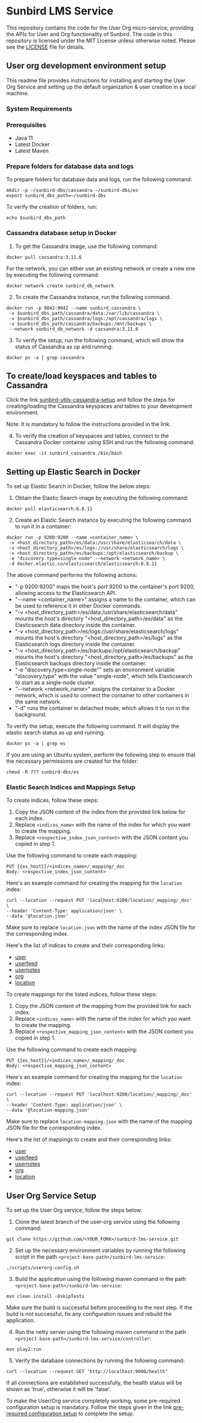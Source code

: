 # Sunbird LMS Service

This repository contains the code for the User Org micro-service, providing the APIs for User and Org functionality of Sunbird. The code in this repository is licensed under the MIT License unless otherwise noted. Please see the [LICENSE](https://github.com/project-sunbird/sunbird-lms-service/blob/master/LICENSE) file for details.

## User org development environment setup

This readme file provides instructions for installing and starting the User Org Service and setting up the default organization & user creation in a local machine.

### System Requirements

### Prerequisites

- Java 11
- Latest Docker
- Latest Maven

### Prepare folders for database data and logs

To prepare folders for database data and logs, run the following command:

```shell
mkdir -p ~/sunbird-dbs/cassandra ~/sunbird-dbs/es 
export sunbird_dbs_path=~/sunbird-dbs
```

To verify the creation of folders, run:

```shell
echo $sunbird_dbs_path
```

### Cassandra database setup in Docker

1. To get the Cassandra image, use the following command:

```shell
docker pull cassandra:3.11.6 
```

For the network, you can either use an existing network or create a new one by executing the following command:
```shell
docker network create sunbird_db_network
```

2. To create the Cassandra instance, run the following command:

```shell
docker run -p 9042:9042 --name sunbird_cassandra \
 -v $sunbird_dbs_path/cassandra/data:/var/lib/cassandra \
 -v $sunbird_dbs_path/cassandra/logs:/opt/cassandra/logs \
 -v $sunbird_dbs_path/cassandra/backups:/mnt/backups \
 --network sunbird_db_network -d cassandra:3.11.6 
```

3. To verify the setup, run the following command, which will show the status of Cassandra as up and running:

```shell
docker ps -a | grep cassandra
```

## To create/load keyspaces and tables to Cassandra

Click the link [sunbird-utils-cassandra-setup](https://github.com/Sunbird-Lern/sunbird-utils/tree/release-5.3.0#readme) and follow the steps for creating/loading the Cassandra keyspaces and tables to your development environment.

Note: It is mandatory to follow the instructions provided in the link.

4. To verify the creation of keyspaces and tables, connect to the Cassandra Docker container using SSH and run the following command:

```shell
docker exec -it sunbird_cassandra /bin/bash
```

## Setting up Elastic Search in Docker

To set up Elastic Search in Docker, follow the below steps:

1. Obtain the Elastic Search image by executing the following command:

```shell
docker pull elasticsearch:6.8.11
```

2. Create an Elastic Search instance by executing the following command to run it in a container:

```shell
docker run -p 9200:9200 --name <container_name> \
 -v <host_directory_path>/es/data:/usr/share/elasticsearch/data \
 -v <host_directory_path>/es/logs://usr/share/elasticsearch/logs \
 -v <host_directory_path>/es/backups:/opt/elasticsearch/backup \
 -e "discovery.type=single-node" --network <network_name> \
 -d docker.elastic.co/elasticsearch/elasticsearch:6.8.11
```

The above command performs the following actions:
- "-p 9200:9200" maps the host's port 9200 to the container's port 9200, allowing access to the Elasticsearch API.
- "--name <container_name>" assigns a name to the container, which can be used to reference it in other Docker commands.
- "-v <host_directory_path>/es/data:/usr/share/elasticsearch/data" mounts the host's directory "<host_directory_path>/es/data" as the Elasticsearch data directory inside the container.
- "-v <host_directory_path>/es/logs://usr/share/elasticsearch/logs" mounts the host's directory "<host_directory_path>/es/logs" as the Elasticsearch logs directory inside the container.
- "-v <host_directory_path>/es/backups:/opt/elasticsearch/backup" mounts the host's directory "<host_directory_path>/es/backups" as the Elasticsearch backups directory inside the container.
- "-e "discovery.type=single-node"" sets an environment variable "discovery.type" with the value "single-node", which tells Elasticsearch to start as a single-node cluster.
- "--network <network_name>" assigns the container to a Docker network, which is used to connect the container to other containers in the same network.
- "-d" runs the container in detached mode, which allows it to run in the background.

To verify the setup, execute the following command. It will display the elastic search status as up and running.
```shell
docker ps -a | grep es
```

If you are using an Ubuntu system, perform the following step to ensure that the necessary permissions are created for the folder:
```shell
chmod -R 777 sunbird-dbs/es
```

### Elastic Search Indices and Mappings Setup

To create indices, follow these steps:

1. Copy the JSON content of the index from the provided link below for each index.
2. Replace `<indices_name>` with the name of the index for which you want to create the mapping.
3. Replace `<respective_index_json_content>` with the JSON content you copied in step 1.

Use the following command to create each mapping:

```
PUT {{es_host}}/<indices_name>/_mapping/_doc 
Body: <respective_index_json_content>
```

Here's an example command for creating the mapping for the `location` index:

```
curl --location --request PUT 'localhost:9200/location/_mapping/_doc' \
--header 'Content-Type: application/json' \
--data '@location.json'
```

Make sure to replace `location.json` with the name of the index JSON file for the corresponding index.

   Here's the list of indices to create and their corresponding links:

   - [user](https://github.com/project-sunbird/sunbird-devops/blob/release-5.3.0-lern/ansible/roles/es-mapping/files/indices/userv3.json)
   - [userfeed](https://github.com/project-sunbird/sunbird-devops/blob/release-5.3.0-lern/ansible/roles/es-mapping/files/indices/userfeed.json)
   - [usernotes](https://github.com/project-sunbird/sunbird-devops/blob/release-5.3.0-lern/ansible/roles/es-mapping/files/indices/usernotes.json)
   - [org](https://github.com/project-sunbird/sunbird-devops/blob/release-5.3.0-lern/ansible/roles/es-mapping/files/indices/orgv3.json)
   - [location](https://github.com/project-sunbird/sunbird-devops/blob/release-5.3.0-lern/ansible/roles/es-mapping/files/indices/location.json)

To create mappings for the listed indices, follow these steps:

1. Copy the JSON content of the mapping from the provided link for each index.
2. Replace `<indices_name>` with the name of the index for which you want to create the mapping.
3. Replace `<respective_mapping_json_content>` with the JSON content you copied in step 1.

Use the following command to create each mapping:

```
PUT {{es_host}}/<indices_name>/_mapping/_doc 
Body: <respective_mapping_json_content>
```

Here's an example command for creating the mapping for the `location` index:

```
curl --location --request PUT 'localhost:9200/location/_mapping/_doc' \
--header 'Content-Type: application/json' \
--data '@location-mapping.json'
```

Make sure to replace `location-mapping.json` with the name of the mapping JSON file for the corresponding index.

Here's the list of mappings to create and their corresponding links:

- [user](https://github.com/project-sunbird/sunbird-devops/blob/release-5.3.0-lern/ansible/roles/es-mapping/files/mappings/userv3-mapping.json)
- [userfeed](https://github.com/project-sunbird/sunbird-devops/blob/release-5.3.0-lern/ansible/roles/es-mapping/files/mappings/userfeed-mapping.json)
- [usernotes](https://github.com/project-sunbird/sunbird-devops/blob/release-5.3.0-lern/ansible/roles/es-mapping/files/mappings/usernotes-mapping.json)
- [org](https://github.com/project-sunbird/sunbird-devops/blob/release-5.3.0-lern/ansible/roles/es-mapping/files/mappings/orgv3-mapping.json)
- [location](https://github.com/project-sunbird/sunbird-devops/blob/release-5.3.0-lern/ansible/roles/es-mapping/files/mappings/location-mapping.json)

## User Org Service Setup

To set up the User Org service, follow the steps below:

1. Clone the latest branch of the user-org service using the following command:
```shell
git clone https://github.com/<YOUR_FORK>/sunbird-lms-service.git
```

2. Set up the necessary environment variables by running the following script in the path `<project-base-path>/sunbird-lms-service`:
```shell
./scripts/userorg-config.sh
```

3. Build the application using the following maven command in the path `<project-base-path>/sunbird-lms-service`:
```shell
mvn clean install -DskipTests
```
Make sure the build is successful before proceeding to the next step. If the build is not successful, 
fix any configuration issues and rebuild the application.

4. Run the netty server using the following maven command in the path `<project-base-path>/sunbird-lms-service/controller`:
```shell
mvn play2:run
```

5. Verify the database connections by running the following command:
```shell
curl --location --request GET 'http://localhost:9000/health’
```
If all connections are established successfully, the health status will be shown as 'true', otherwise it will be 'false'.

To make the User/Org service completely working, some pre-required configuration setup is mandatory. 
Follow the steps given in the link [pre-required configuration setup](https://github.com/Sunbird-Lern/sunbird-lms-service/blob/release-5.3.0/lernsetup.md) to complete the setup.